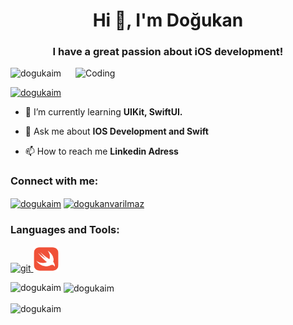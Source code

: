 <h1 align="center">Hi 👋, I'm Doğukan </h1>
<h3 align="center">I have a great passion about iOS development!</h3>
<img align="right" alt="Coding" width="400" src="https://upload.wikimedia.org/wikipedia/commons/6/6f/Programming123najra.gif"> 

<p align="left"> <img src="https://komarev.com/ghpvc/?username=dogukaim&label=Profile%20views&color=0e75b6&style=flat" alt="dogukaim" /> </p>

<p align="left"> <a href="https://twitter.com/dogukaim" target="blank"><img src="https://img.shields.io/twitter/follow/dogukaim?logo=twitter&style=for-the-badge" alt="dogukaim" /></a> </p>

- 🌱 I’m currently learning **UIKit, SwiftUI.**

- 💬 Ask me about **IOS Development and Swift**

- 📫 How to reach me **Linkedin Adress**

<h3 align="left">Connect with me:</h3>
<p align="left">
<a href="https://twitter.com/dogukaim" target="blank"><img align="center" src="https://raw.githubusercontent.com/rahuldkjain/github-profile-readme-generator/master/src/images/icons/Social/twitter.svg" alt="dogukaim" height="30" width="40" /></a>
<a href="https://linkedin.com/in/dogukaim" target="blank"><img align="center" src="https://raw.githubusercontent.com/rahuldkjain/github-profile-readme-generator/master/src/images/icons/Social/linked-in-alt.svg" alt="dogukanvarilmaz" height="30" width="40" /></a>

</p>

<h3 align="left">Languages and Tools:</h3>
<p align="left"> <a href="https://git-scm.com/" target="_blank" rel="noreferrer"> <img src="https://www.vectorlogo.zone/logos/git-scm/git-scm-icon.svg" alt="git" width="40" height="40"/> </a> <a href="https://developer.apple.com/swift/" target="_blank" rel="noreferrer"> <img src="https://raw.githubusercontent.com/devicons/devicon/master/icons/swift/swift-original.svg" alt="swift" width="40" height="40"/> </a> </p>

<p><img align="left" src="https://github-readme-stats.vercel.app/api/top-langs?username=dogukaim&show_icons=true&locale=en&layout=compact" alt="dogukaim" /></p>

<p>&nbsp;<img align="center" src="https://github-readme-stats.vercel.app/api?username=dogukaim&show_icons=true&locale=en" alt="dogukaim" /></p>

<p><img align="center" src="https://github-readme-streak-stats.herokuapp.com/?user=dogukaim&" alt="dogukaim" /></p>



